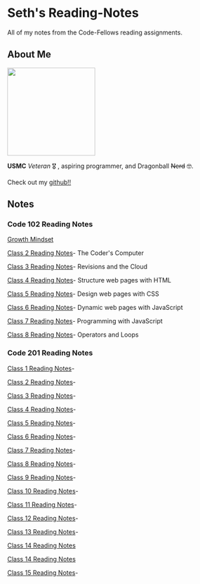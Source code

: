 # Seth's Reading-Notes

All of my notes from the Code-Fellows reading assignments.

## About Me

<img src="https://i.imgur.com/N7irn6O.jpg"  width="200" height="200">

**USMC** *Veteran* 🎖️ , aspiring programmer, and Dragonball ~~Nerd~~ 🤓.

Check out my [github!!](https://github.com/sethppierce)

## Notes

### Code 102 Reading Notes

[Growth Mindset](https://sethppierce.github.io/reading-notes/class2)

[Class 2 Reading Notes](https://sethppierce.github.io/reading-notes/class2)- The Coder's Computer

[Class 3 Reading Notes](https://sethppierce.github.io/reading-notes/class3)- Revisions and the Cloud

[Class 4 Reading Notes](https://sethppierce.github.io/reading-notes/class4)- Structure web pages with HTML

[Class 5 Reading Notes](https://sethppierce.github.io/reading-notes/class5)- Design web pages with CSS

[Class 6 Reading Notes](https://sethppierce.github.io/reading-notes/class6)- Dynamic web pages with JavaScript

[Class 7 Reading Notes](https://sethppierce.github.io/reading-notes/class7)- Programming with JavaScript

[Class 8 Reading Notes](https://sethppierce.github.io/reading-notes/class8)- Operators and Loops

### Code 201 Reading Notes

[Class 1 Reading Notes](https://sethppierce.github.io/reading-notes/class-01)- 

[Class 2 Reading Notes](https://sethppierce.github.io/reading-notes/class-02)- 

[Class 3 Reading Notes](https://sethppierce.github.io/reading-notes/class-03)- 

[Class 4 Reading Notes](https://sethppierce.github.io/reading-notes/class-04)- 

[Class 5 Reading Notes](https://sethppierce.github.io/reading-notes/class-05)- 

[Class 6 Reading Notes](https://sethppierce.github.io/reading-notes/class-06)- 

[Class 7 Reading Notes](https://sethppierce.github.io/reading-notes/class-07)- 

[Class 8 Reading Notes](https://sethppierce.github.io/reading-notes/class-08)- 

[Class 9 Reading Notes](https://sethppierce.github.io/reading-notes/class-09)- 

[Class 10 Reading Notes](https://sethppierce.github.io/reading-notes/class-10)- 

[Class 11 Reading Notes](https://sethppierce.github.io/reading-notes/class-11)- 

[Class 12 Reading Notes](https://sethppierce.github.io/reading-notes/class-12)- 

[Class 13 Reading Notes](https://sethppierce.github.io/reading-notes/class-13)- 

[Class 14 Reading Notes](https://sethppierce.github.io/reading-notes/class-14)
 
[Class 14 Reading Notes](https://sethppierce.github.io/reading-notes/psych-safety)

[Class 15 Reading Notes](https://sethppierce.github.io/reading-notes/class-15)- 
